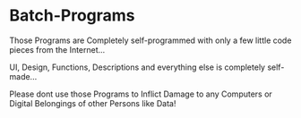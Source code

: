 # Batch-Programs

Those Programs are Completely self-programmed with only a few little code pieces from the Internet...

UI, Design, Functions, Descriptions and everything else is completely self-made...

Please dont use those Programs to Inflict Damage to any Computers or Digital Belongings of other Persons like Data!
